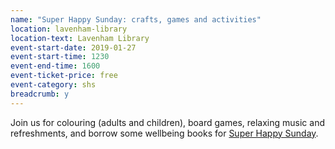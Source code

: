 ```yaml
---
name: "Super Happy Sunday: crafts, games and activities"
location: lavenham-library
location-text: Lavenham Library
event-start-date: 2019-01-27
event-start-time: 1230
event-end-time: 1600
event-ticket-price: free
event-category: shs
breadcrumb: y
---
```


Join us for colouring (adults and children), board games, relaxing music and refreshments, and borrow some wellbeing books for [Super Happy Sunday](/news/super-happy-sunday/).
